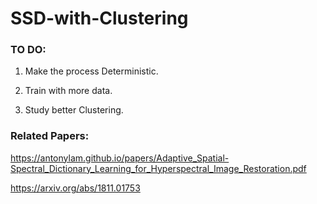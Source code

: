 # SSD-with-Clustering

### TO DO:
1) Make the process Deterministic.

2) Train with more data.

3) Study better Clustering.

### Related Papers:

https://antonylam.github.io/papers/Adaptive_Spatial-Spectral_Dictionary_Learning_for_Hyperspectral_Image_Restoration.pdf

https://arxiv.org/abs/1811.01753
